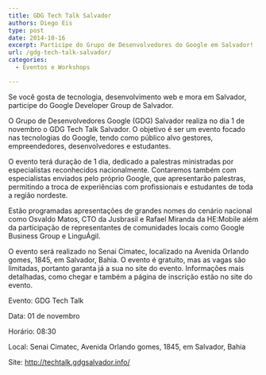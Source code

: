 ```yaml
---
title: GDG Tech Talk Salvador
authors: Diego Eis
type: post
date: 2014-10-16
excerpt: Participe do Grupo de Desenvolvedores do Google em Salvador!
url: /gdg-tech-talk-salvador/
categories:
  - Eventos e Workshops

---
```

Se você gosta de tecnologia, desenvolvimento web e mora em Salvador, participe do Google Developer Group de Salvador.

O Grupo de Desenvolvedores Google (GDG) Salvador realiza no dia 1 de novembro o GDG Tech Talk Salvador. O objetivo é ser um evento focado nas tecnologias do Google, tendo como público alvo gestores, empreendedores, desenvolvedores e estudantes.

O evento terá duração de 1 dia, dedicado a palestras ministradas por especialistas reconhecidos nacionalmente. Contaremos também com especialistas enviados pelo próprio Google, que apresentarão palestras, permitindo a troca de experiências com profissionais e estudantes de toda a região nordeste.

Estão programadas apresentações de grandes nomes do cenário nacional como Osvaldo Matos, CTO da Jusbrasil e Rafael Miranda da HE:Mobile além da participação de representantes de comunidades locais como Google Business Group e LinguÁgil.

O evento será realizado no Senai Cimatec, localizado na Avenida Orlando gomes, 1845, em Salvador, Bahia. O evento é gratuito, mas as vagas são limitadas, portanto garanta já a sua no site do evento. Informações mais detalhadas, como chegar e também a página de inscrição estão no site do evento.

Evento: GDG Tech Talk
  
Data: 01 de novembro
  
Horário: 08:30
  
Local: Senai Cimatec, Avenida Orlando gomes, 1845, em Salvador, Bahia
  
Site: <http://techtalk.gdgsalvador.info/>